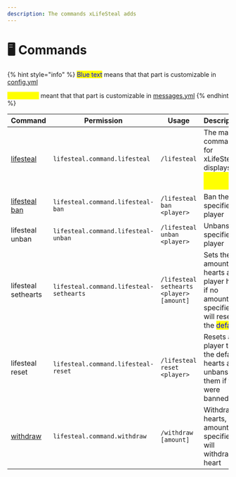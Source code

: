 ```yaml
---
description: The commands xLifeSteal adds
---
```


# 🖥️ Commands

{% hint style="info" %}
<mark style="color:blue;">Blue text</mark> means that that part is customizable in [config.yml](../../configuration/config.yml.md)

<mark style="color:yellow;">Yellow text</mark> meant that that part is customizable in [messages.yml](../../configuration/messages.yml.md)
{% endhint %}

| Command                                     | Permission                              | Usage                                    | Description                                                                                                                  |
| ------------------------------------------- | --------------------------------------- | ---------------------------------------- | ---------------------------------------------------------------------------------------------------------------------------- |
| [lifesteal](lifesteal.md)                   | `lifesteal.command.lifesteal`           | `/lifesteal`                             | The main command for xLifeSteal, displays a <mark style="color:yellow;">help/info message</mark>                             |
| [lifesteal ban](lifesteal.md#lifesteal-ban) | `lifesteal.command.lifesteal-ban`       | `/lifesteal ban <player>`                | Ban the specified player                                                                                                     |
| lifesteal unban                             | `lifesteal.command.lifesteal-unban`     | `/lifesteal unban <player>`              | Unbans the specified player                                                                                                  |
| lifesteal sethearts                         | `lifesteal.command.lifesteal-sethearts` | `/lifesteal sethearts <player> [amount]` | Sets the amount of hearts a player has if no amount specified, it will reset to the <mark style="color:blue;">default</mark> |
| lifesteal reset                             | `lifesteal.command.lifesteal-reset`     | `/lifesteal reset <player>`              | Resets a player to the default hearts and unbans them if they were banned                                                    |
| [withdraw](withdraw.md)                     | `lifesteal.command.withdraw`            | `/withdraw [amount]`                     | Withdraws hearts, if no amount specified it will withdraw 1 heart                                                            |
